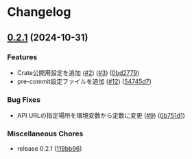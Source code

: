 # Changelog

## [0.2.1](https://github.com/ryohidaka/rust-zaim/compare/0.1.0...v0.2.1) (2024-10-31)


### Features

* Crate公開用設定を追加 ([#2](https://github.com/ryohidaka/rust-zaim/issues/2)) ([#3](https://github.com/ryohidaka/rust-zaim/issues/3)) ([0bd2779](https://github.com/ryohidaka/rust-zaim/commit/0bd2779eac87a48df48dcc2860a7da78f5f4a679))
* pre-commit設定ファイルを追加 ([#12](https://github.com/ryohidaka/rust-zaim/issues/12)) ([54745d7](https://github.com/ryohidaka/rust-zaim/commit/54745d7bfe9b478d6c3b40a6a98ef50287ef045f))


### Bug Fixes

* API URLの指定場所を環境変数から定数に変更 ([#9](https://github.com/ryohidaka/rust-zaim/issues/9)) ([0b751d1](https://github.com/ryohidaka/rust-zaim/commit/0b751d16b54915fd0f55888ffe8b84049afd9647))


### Miscellaneous Chores

* release 0.2.1 ([119bb96](https://github.com/ryohidaka/rust-zaim/commit/119bb961bec9cf0cc1ff56fa1eb31ca37f958f35))

